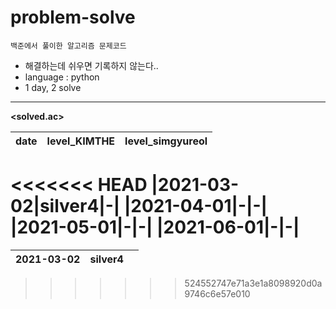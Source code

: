 # problem-solve
`백준에서 풀이한 알고리즘 문제코드`
- 해결하는데 쉬우면 기록하지 않는다..
- language : python
- 1 day, 2 solve

 ___
 **<solved.ac>**

|date|level_KIMTHE|level_simgyureol|
|--|--|--|
<<<<<<< HEAD
|2021-03-02|silver4|-|
|2021-04-01|-|-|
|2021-05-01|-|-|
|2021-06-01|-|-|
=======
| 2021-03-02|silver4||
|-|-|-|
>>>>>>> 524552747e71a3e1a8098920d0a9746c6e57e010

 
